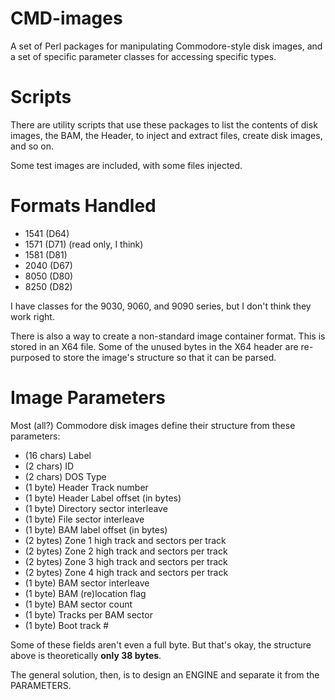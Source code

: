# CMD-images
A set of Perl packages for manipulating Commodore-style disk images, 
and a set of specific parameter classes for accessing specific types.

# Scripts
There are utility scripts that use these packages to list the contents 
of disk images, the BAM, the Header, to inject and extract files, create 
disk images, and so on.

Some test images are included, with some files injected.

# Formats Handled
- 1541 (D64)
- 1571 (D71) (read only, I think)
- 1581 (D81)
- 2040 (D67)
- 8050 (D80)
- 8250 (D82)

I have classes for the 9030, 9060, and 9090 series, but I don't think they work right.

There is also a way to create a non-standard image container format.
This is stored in an X64 file.  Some of the unused bytes in the X64 header
are re-purposed to store the image's structure so that it can be parsed.

# Image Parameters
Most (all?) Commodore disk images define their structure from these parameters:

* (16 chars) Label
* (2 chars) ID
* (2 chars) DOS Type
* (1 byte) Header Track number
* (1 byte) Header Label offset (in bytes)
* (1 byte) Directory sector interleave
* (1 byte) File sector interleave
* (1 byte) BAM label offset (in bytes)
* (2 bytes) Zone 1 high track and sectors per track
* (2 bytes) Zone 2 high track and sectors per track
* (2 bytes) Zone 3 high track and sectors per track
* (2 bytes) Zone 4 high track and sectors per track
* (1 byte) BAM sector interleave
* (1 byte) BAM (re)location flag
* (1 byte) BAM sector count
* (1 byte) Tracks per BAM sector
* (1 byte) Boot track #

Some of these fields aren't even a full byte.  But that's okay, the structure
above is theoretically **only 38 bytes**.

The general solution, then, is to design an ENGINE and separate it from
the PARAMETERS.

